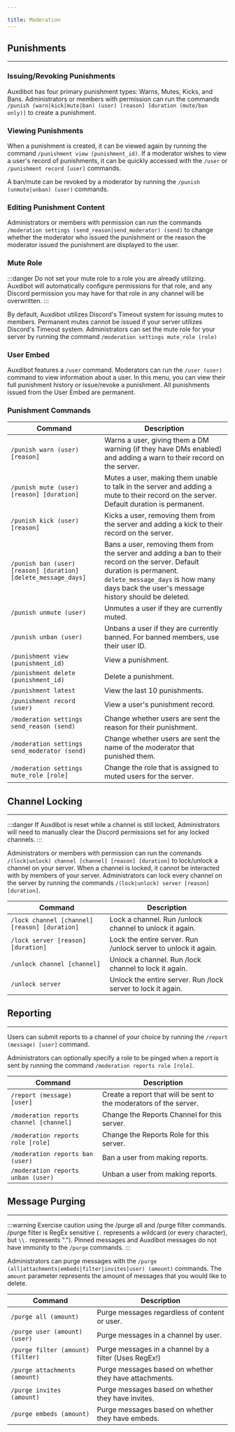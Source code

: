 ```yaml
---

title: Moderation
---
```


## Punishments

-----

### Issuing/Revoking Punishments

Auxdibot has four primary punishment types: Warns, Mutes, Kicks, and Bans. Administrators or members with permission can run the commands `/punish (warn|kick|mute|ban) (user) [reason] [duration (mute/ban only)]` to create a punishment.

### Viewing Punishments

When a punishment is created, it can be viewed again by running the command `/punishment view (punishment_id)`. If a moderator wishes to view a user's record of punishments, it can be quickly accessed with the `/user` or `/punishment record [user]` commands.

A ban/mute can be revoked by a moderator by running the `/punish (unmute|unban) (user)` commands.

### Editing Punishment Content

Administrators or members with permission can run the commands `/moderation settings (send_reason|send_moderator) (send)` to change whether the moderator who issued the punishment or the reason the moderator issued the punishment are displayed to the user.

### Mute Role

:::danger
Do not set your mute role to a role you are already utilizing. Auxdibot will automatically configure permissions for that role, and any Discord permission you may have for that role in any channel will be overwritten.
:::

By default, Auxdibot utilizes Discord's Timeout system for issuing mutes to members. Permanent mutes cannot be issued if your server utilizes Discord's Timeout system. Administrators can set the mute role for your server by running the command `/moderation settings mute_role (role)`
### User Embed

Auxdibot features a `/user` command. Moderators can run the `/user (user)` command to view information about a user. In this menu, you can view their full punishment history or issue/revoke a punishment. All punishments issued from the User Embed are permanent.


### Punishment Commands

| Command  | Description |
| ------------- | ------------------- |
| `/punish warn (user) [reason]`| Warns a user, giving them a DM warning (if they have DMs enabled) and adding a warn to their record on the server. |
| `/punish mute (user) [reason] [duration]` | Mutes a user, making them unable to talk in the server and adding a mute to their record on the server. Default duration is permanent. |
| `/punish kick (user) [reason]`| Kicks a user, removing them from the server and adding a kick to their record on the server. |
| `/punish ban (user) [reason] [duration] [delete_message_days]`| Bans a user, removing them from the server and adding a ban to their record on the server. Default duration is permanent. `delete_message_days` is how many days back the user's message history should be deleted. |
| `/punish unmute (user)`| Unmutes a user if they are currently muted. |
| `/punish unban (user)`| Unbans a user if they are currently banned. For banned members, use their user ID. |
| `/punishment view (punishment_id)`| View a punishment. |
| `/punishment delete (punishment_id)`| Delete a punishment. |
| `/punishment latest`| View the last 10 punishments. |
| `/punishment record (user)`| View a user's punishment record. |
| `/moderation settings send_reason (send)`| Change whether users are sent the reason for their punishment. |
| `/moderation settings send_moderator (send)`| Change whether users are sent the name of the moderator that punished them. |
| `/moderation settings mute_role [role]`| Change the role that is assigned to muted users for the server. |

## Channel Locking

-----

:::danger
If Auxdibot is reset while a channel is still locked, Administrators will need to manually clear the Discord permissions set for any locked channels.
:::

Administrators or members with permission can run the commands `/(lock|unlock) channel [channel] [reason] [duration]` to lock/unlock a channel on your server. When a channel is locked, it cannot be interacted with by members of your server. Administrators can lock every channel on the server by running the commands `/(lock|unlock) server [reason] [duration]`.

| Command  | Description |
| ------------- | ------------------- |
| `/lock channel [channel] [reason] [duration]`| Lock a channel. Run /unlock channel to unlock it again. |
| `/lock server [reason] [duration]` | Lock the entire server. Run /unlock server to unlock it again. |
| `/unlock channel [channel]`| Unlock a channel. Run /lock channel to lock it again. |
| `/unlock server`| Unlock the entire server. Run /lock server to lock it again. |

## Reporting

-----

Users can submit reports to a channel of your choice by running the `/report (message) [user]` command. 

Administrators can optionally specify a role to be pinged when a report is sent by running the command `/moderation reports role [role]`.

| Command  | Description |
| ------------- | ------------------- |
| `/report (message) [user]`| Create a report that will be sent to the moderators of the server. |
| `/moderation reports channel [channel]`| Change the Reports Channel for this server. |
| `/moderation reports role [role]` | Change the Reports Role for this server. |
| `/moderation reports ban (user)`| Ban a user from making reports. |
| `/moderation reports unban (user)`| Unban a user from making reports. |

## Message Purging

-----

:::warning
Exercise caution using the /purge all and /purge filter commands. /purge filter is RegEx sensitive (`.` represents a wildcard (or every character), but `\\.` represents "."). Pinned messages and Auxdibot messages do not have immunity to the `/purge` commands.
:::

Administrators can purge messages with the `/purge (all|attachments|embeds|filter|invites|user) (amount)` commands. The `amount` parameter represents the amount of messages that you would like to delete.

| Command  | Description |
| ------------- | ------------------- |
| `/purge all (amount)`| Purge messages regardless of content or user. |
| `/purge user (amount) (user)` | Purge messages in a channel by user. |
| `/purge filter (amount) (filter)`| Purge messages in a channel by a filter (Uses RegEx!) |
| `/purge attachments (amount)`| Purge messages based on whether they have attachments. |
| `/purge invites (amount)`| Purge messages based on whether they have invites. |
| `/purge embeds (amount)`| Purge messages based on whether they have embeds. |
